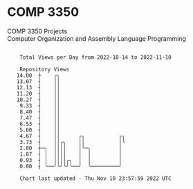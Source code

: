 # COMP 3350
COMP 3350 Projects  
Computer Organization and Assembly Language Programming

```

    Total Views per Day from 2022-10-14 to 2022-11-10

    Repository Views
   14.00  ┼    ╭╮
   13.07  ┤    ││
   12.13  ┤    ││
   11.20  ┤    ││
   10.27  ┤    ││
    9.33  ┤    ││
    8.40  ┤    ││
    7.47  ┤    ││
    6.53  ┤    ││
    5.60  ┤    ││
    4.67  ┤    ││      ╭╮           ╭╮
    3.73  ┤    ││╭╮    ││           │╰
    2.80  ┼─╮  ││││    │╰─╮         │
    1.87  ┤ │  ││││    │  │         │
    0.93  ┤ │  ││││╭╮  │  │         │
    0.00  ┤ ╰──╯╰╯╰╯╰──╯  ╰─────────╯

    Chart last updated - Thu Nov 10 23:57:59 2022 UTC
    
```
